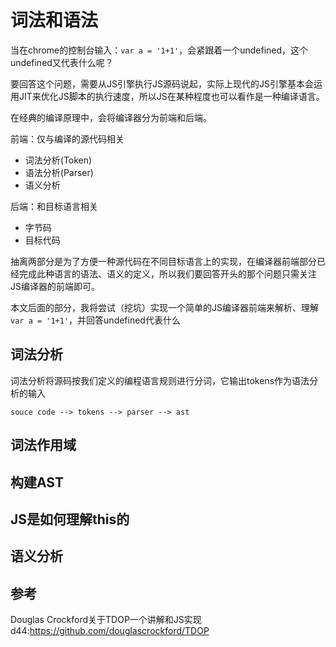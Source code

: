 # 词法和语法
当在chrome的控制台输入：` var a = '1+1' `，会紧跟着一个undefined，这个undefined又代表什么呢？  
  
要回答这个问题，需要从JS引擎执行JS源码说起，实际上现代的JS引擎基本会运用JIT来优化JS脚本的执行速度，所以JS在某种程度也可以看作是一种编译语言。
   
在经典的编译原理中，会将编译器分为前端和后端。
   
前端：仅与编译的源代码相关

- 词法分析(Token)
- 语法分析(Parser)
- 语义分析

后端：和目标语言相关

- 字节码
- 目标代码

抽离两部分是为了方便一种源代码在不同目标语言上的实现，在编译器前端部分已经完成此种语言的语法、语义的定义，所以我们要回答开头的那个问题只需关注JS编译器的前端即可。


本文后面的部分，我将尝试（挖坑）实现一个简单的JS编译器前端来解析、理解` var a = '1+1' `，并回答undefined代表什么
## 词法分析
词法分析将源码按我们定义的编程语言规则进行分词，它输出tokens作为语法分析的输入

`souce code --> tokens --> parser --> ast`

## 词法作用域

## 构建AST

## JS是如何理解this的

## 语义分析

## 参考
Douglas Crockford关于TDOP一个讲解和JS实现d44:https://github.com/douglascrockford/TDOP

